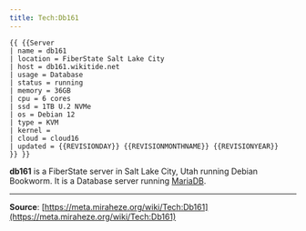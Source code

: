 ```yaml
---
title: Tech:Db161
---
```


```
{{ {{Server
| name = db161
| location = FiberState Salt Lake City
| host = db161.wikitide.net
| usage = Database
| status = running
| memory = 36GB
| cpu = 6 cores
| ssd = 1TB U.2 NVMe
| os = Debian 12
| type = KVM
| kernel =
| cloud = cloud16
| updated = {{REVISIONDAY}} {{REVISIONMONTHNAME}} {{REVISIONYEAR}}
}} }}
```

**db161** is a FiberState server in Salt Lake City, Utah running Debian Bookworm. It is a Database server running [MariaDB](https://meta.miraheze.org/wiki/Tech:MariaDB).

----
**Source**: [https://meta.miraheze.org/wiki/Tech:Db161](https://meta.miraheze.org/wiki/Tech:Db161)